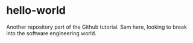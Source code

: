 # hello-world
Another repository part of the Github tutorial.
Sam here, looking to break into the software engineering world.
